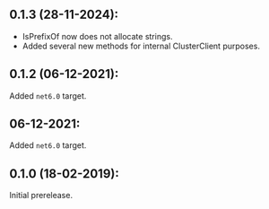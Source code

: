 ## 0.1.3 (28-11-2024):

* IsPrefixOf now does not allocate strings.
* Added several new methods for internal ClusterClient purposes.

## 0.1.2 (06-12-2021):

Added `net6.0` target.

## 06-12-2021:

Added `net6.0` target.

## 0.1.0 (18-02-2019): 

Initial prerelease.